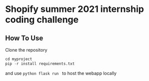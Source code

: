 # Shopify summer 2021 internship coding challenge

## How To Use
Clone the repository
```python
cd myproject
pip -r install requirements.txt
```
and use ```python
flask run ``` to host the webapp locally
